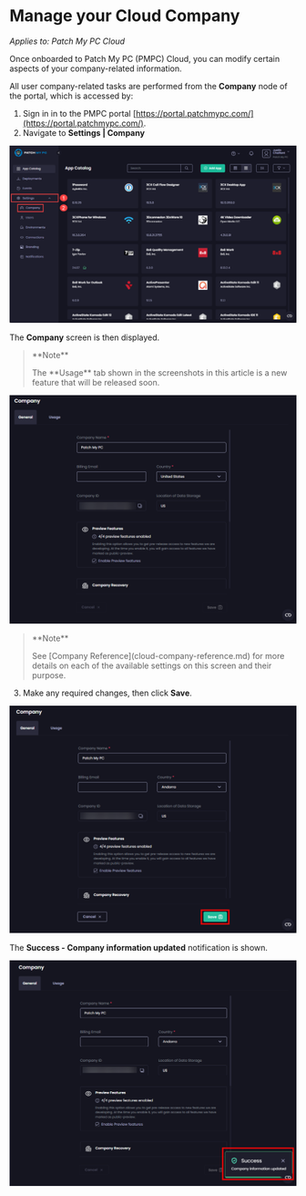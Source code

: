 # Manage your Cloud Company

_Applies to: Patch My PC Cloud_

Once onboarded to Patch My PC (PMPC) Cloud, you can modify certain aspects of your company-related information.

All user company-related tasks are performed from the **Company** node of the portal, which is accessed by:

1. Sign in in to the PMPC portal [https://portal.patchmypc.com/](https://portal.patchmypc.com/).
2. Navigate to **Settings | Company**

![Navigating to "Settings | Company"](/_images/image-(678).png)

The **Company** screen is then displayed.

> \*\*Note\*\*
>
> The \*\*Usage\*\* tab shown in the screenshots in this article is a new feature that will be released soon.

!["Company" screen](/_images/image-(2688).png)

> \*\*Note\*\*
>
> See \[Company Reference]\(cloud-company-reference.md) for more details on each of the available settings on this screen and their purpose.

3. Make any required changes, then click **Save**.

![Clicking "Save" to save changes](/_images/image-(2687).png)

The **Success - Company information updated** notification is shown.

!["Success - Company information updated" notification](/_images/image-(2689).png)